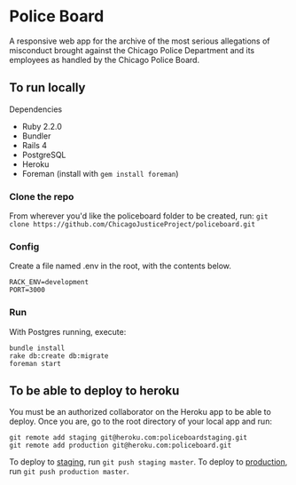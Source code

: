 # Police Board

A responsive web app for the archive of the most serious allegations of misconduct brought against the Chicago Police Department and its employees as handled by the Chicago Police Board.

## To run locally

Dependencies
* Ruby 2.2.0
* Bundler
* Rails 4
* PostgreSQL
* Heroku
* Foreman (install with `gem install foreman`)

### Clone the repo
From wherever you'd like the policeboard folder to be created, run:
`git clone https://github.com/ChicagoJusticeProject/policeboard.git`

### Config
Create a file named .env in the root, with the contents below.
```
RACK_ENV=development
PORT=3000
```

### Run
With Postgres running, execute:
```
bundle install
rake db:create db:migrate
foreman start
```

## To be able to deploy to heroku
You must be an authorized collaborator on the Heroku app to be able to deploy. Once you are, go to the root directory of your local app and run:
```
git remote add staging git@heroku.com:policeboardstaging.git
git remote add production git@heroku.com:policeboard.git
```
To deploy to [staging](https://policeboardstaging.herokuapp.com/), run `git push staging master`. 
To deploy to [production](https://policeboard.herokuapp.com/), run `git push production master`.
